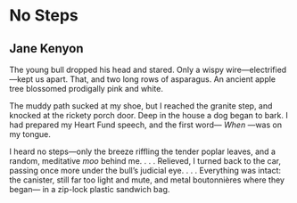 # No Steps
## Jane Kenyon
The young bull dropped his head and stared.
Only a wispy wire—electrified—kept us
apart. That, and two long rows of asparagus.
An ancient apple tree
blossomed prodigally pink and white.

The muddy path sucked at my shoe,
but I reached the granite step, and knocked
at the rickety porch door.
Deep in the house a dog began to bark.
I had prepared my Heart Fund speech,
and the first word— _When_ —was on my tongue.

I heard no steps—only the breeze
riffling the tender poplar leaves,
and a random, meditative _moo_
behind me. . . . Relieved, I turned back
to the car, passing once more
under the bull’s judicial eye. . . .
Everything was intact: the canister,
still far too light and mute,
and metal boutonnières where they began—
in a zip-lock plastic sandwich bag.